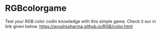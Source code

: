 # RGBcolorgame
 Test your RGB color codin knowledge with this simple game.
 Check it our in link given below.
https://ayushssharma.github.io/RGB/color.html
